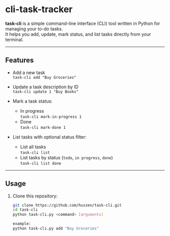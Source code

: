 # cli-task-tracker

**task-cli** is a simple command-line interface (CLI) tool written in Python for managing your to-do tasks.  
It helps you add, update, mark status, and list tasks directly from your terminal.

---

## Features

- Add a new task  
  `task-cli add "Buy Groceries"`

- Update a task description by ID  
  `task-cli update 1 "Buy Books"`

- Mark a task status:  
  - In progress  
    `task-cli mark-in-progress 1`  
  - Done  
    `task-cli mark-done 1`

- List tasks with optional status filter:  
  - List all tasks  
    `task-cli list`  
  - List tasks by status (`todo`, `in progress`, `done`)  
    `task-cli list done`

---

## Usage

1. Clone this repository:  
   ```bash
   git clone https://github.com/huszen/task-cli.git
   cd task-cli
   python task-cli.py <command> [arguments]
   
   example:
   python task-cli.py add "Buy Groceries"
